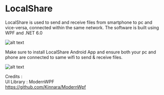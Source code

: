 # LocalShare
LocalShare is used to send and receive files from smartphone to pc and vice-versa, connected within the same network. The software is built using WPF and .NET 6.0

![alt text](https://user-images.githubusercontent.com/57284207/284607111-9afa8b5c-d95a-408e-9f2e-4d3b8f7b3660.png)

Make sure to install LocalShare Android App and ensure both your pc and phone are connected to same wifi to send & receive files.

![alt text](https://user-images.githubusercontent.com/57284207/284616688-129442bf-165c-49c9-87cb-28cac493e22a.png)

Credits : <br />
UI Library : ModernWPF <br />
https://github.com/Kinnara/ModernWpf

